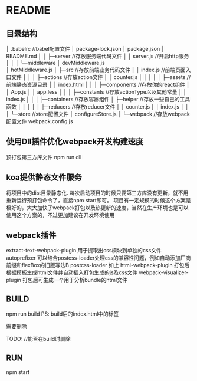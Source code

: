 README
===========================

## 目录结构

│  .babelrc                     //babel配置文件
│  package-lock.json
│  package.json
│  README.md
│
│ ├─server                      //存放服务端代码文件
│  │  server.js                 //开启http服务
│  │
│  └─middleware
│          devMiddleware.js       
│          hotMiddleware.js
│
├─src                            //存放前端业务代码文件
│  │  index.js                   //前端页面入口文件
│  │
│  ├─actions                     //存放action文件
│  │      counter.js
│  │
│  │
│  ├─assets                      //前端静态资源目录
│  │      index.html
│  │
│  ├─components                  //存放你的react组件
│  │      App.js
│  │      app.less
│  │
│  ├─constants                   //存放actionType以及其他常量
│  │      index.js
│  │
│  ├─containers                  //存放容器组件
│  ├─helper                      //存放一些自己的工具函数
│  │
│  │
│  ├─reducers                    //存放reducer文件
│  │      counter.js
│  │      index.js
│  │
│  └─store                       //store配置文件
│         configureStore.js
│
└─webpack                        //存放webpack配置文件
          webpack.config.js
        



## 使用Dll插件优化webpack开发构建速度

预打包第三方库文件
npm run dll

## koa提供静态文件服务

将项目中的dist目录静态化.
每次启动项目的时候只要第三方库没有更新，就不用重新运行预打包命令了，直接npm start即可。
项目有一定规模的时候这个方案是极好的，大大加快了webpack打包以及热更新的速度，当然在生产环境也是可以使用这个方案的，不过更加建议在开发环境使用

## webpack插件

extract-text-webpack-plugin 用于提取出css模块到单独的css文件
autoprefixer 可以结合postcss-loader处理css的兼容性问题，例如自动添加厂商前缀和flexBox的旧版写法B
postcss-loader 如上
html-webpack-plugin 打包后根据模板生成html文件并自动插入打包生成的js及css文件
webpack-visualizer-plugin 打包后可生成一个用于分析bundle的html文件


## BUILD

npm run build
PS:
build后的index.html中的标签
<script src="/vendor.dll.js"></script>
<script src="/bundle.js"></script>
需要删除


TODO:
//能否在build时删除


## RUN

npm start
